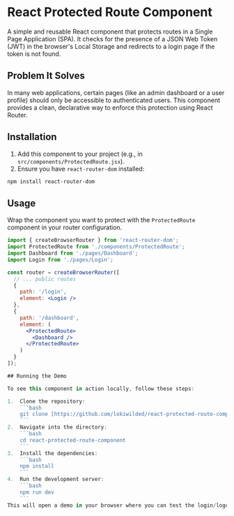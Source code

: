 # React Protected Route Component

A simple and reusable React component that protects routes in a Single Page Application (SPA). It checks for the presence of a JSON Web Token (JWT) in the browser's Local Storage and redirects to a login page if the token is not found.

## Problem It Solves

In many web applications, certain pages (like an admin dashboard or a user profile) should only be accessible to authenticated users. This component provides a clean, declarative way to enforce this protection using React Router.

## Installation

1. Add this component to your project (e.g., in `src/components/ProtectedRoute.jsx`).
2. Ensure you have `react-router-dom` installed:
```bash
npm install react-router-dom
```

## Usage

Wrap the component you want to protect with the `ProtectedRoute` component in your router configuration.

```jsx
import { createBrowserRouter } from 'react-router-dom';
import ProtectedRoute from './components/ProtectedRoute';
import Dashboard from './pages/Dashboard';
import Login from './pages/Login';

const router = createBrowserRouter([
  // ... public routes
  {
    path: '/login',
    element: <Login />
  },
  {
    path: '/dashboard',
    element: (
      <ProtectedRoute>
        <Dashboard />
      </ProtectedRoute>
    )
  }
]);

## Running the Demo

To see this component in action locally, follow these steps:

1.  Clone the repository:
    ```bash
    git clone [https://github.com/lokiwilded/react-protected-route-component.git](https://github.com/lokiwilded/react-protected-route-component.git)
    ```
2.  Navigate into the directory:
    ```bash
    cd react-protected-route-component
    ```
3.  Install the dependencies:
    ```bash
    npm install
    ```
4.  Run the development server:
    ```bash
    npm run dev
    ```
This will open a demo in your browser where you can test the login/logout functionality and the protected route.
